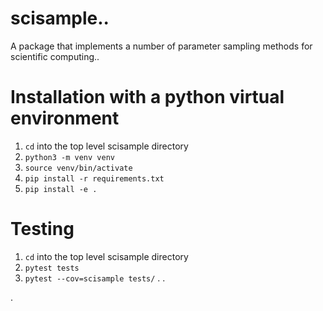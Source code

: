# scisample..

A package that implements a number of parameter sampling methods for
scientific computing..

# Installation with a python virtual environment
1. `cd` into the top level scisample directory
1. `python3 -m venv venv`
1. `source venv/bin/activate`
1. `pip install -r requirements.txt`
1. `pip install -e .`

# Testing
 1. `cd` into the top level scisample directory
 1. `pytest tests`
 1. `pytest --cov=scisample tests/`
.
.

.
